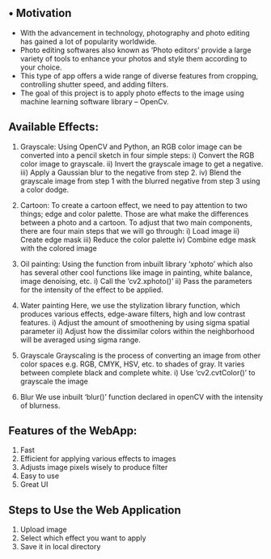 ## •	Motivation
  *	With the advancement in technology, photography and photo editing has gained a lot of popularity worldwide.
  *	Photo editing softwares also known as ‘Photo editors’ provide a large variety of tools to enhance your photos and style them according to your choice. 
  * This type of app offers a wide range of diverse features from cropping, controlling shutter speed, and adding filters.
  * The goal of this project is to apply photo effects to the image using machine learning software library – OpenCv. 

## Available Effects:
1.	Grayscale:
Using OpenCV and Python, an RGB color image can be converted into a pencil sketch in four simple steps:
i)	Convert the RGB color image to grayscale.
ii)	Invert the grayscale image to get a negative.
iii)	Apply a Gaussian blur to the negative from step 2.
iv)	Blend the grayscale image from step 1 with the blurred negative from step 3 using a color dodge.

2.	Cartoon:
To create a cartoon effect, we need to pay attention to two things; edge and color palette. Those are what make the differences between a photo and a cartoon. To adjust that two main components, there are four main steps that we will go through:
i)	Load image
ii)	Create edge mask
iii)	Reduce the color palette
iv)	Combine edge mask with the colored image

3.	Oil painting:
Using the function from inbuilt library ‘xphoto’  which also has several other cool functions like image in painting, white balance, image denoising, etc. 
i)	Call the ‘cv2.xphoto()’ 
ii)	Pass the parameters for the intensity of the effect to be applied.

4.	Water painting
Here, we use the stylization library function, which produces various effects, edge-aware filters, high and low contrast features. 
i)	Adjust the amount of smoothening by using sigma spatial parameter 
ii)	Adjust how the dissimilar colors within the neighborhood will be averaged using sigma range.

5.	Grayscale
Grayscaling is the process of converting an image from other color spaces e.g. RGB, CMYK, HSV, etc. to shades of gray. It varies between complete black and complete white.
i)	Use ‘cv2.cvtColor()’ to grayscale the image

6.	Blur
We use inbuilt ‘blur()’ function declared in openCV with the intensity of blurness. 


##	Features of the WebApp:
1.	Fast
2.	Efficient for applying various effects to images
3.	Adjusts image pixels wisely to produce filter
4.	Easy to use
5.	Great UI

## Steps to Use the Web Application

1.	Upload image
2.	Select which effect you want to apply
3.	Save it in local directory
